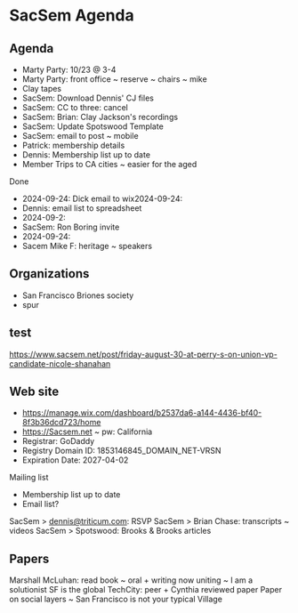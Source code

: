 # SacSem Agenda

## Agenda

* Marty Party: 10/23 @ 3-4
* Marty Party: front office ~ reserve ~ chairs ~ mike
* Clay tapes
* SacSem: Download Dennis' CJ files
* SacSem: CC to three: cancel
* SacSem: Brian: Clay Jackson's recordings
* SacSem: Update Spotswood Template
* SacSem: email to post ~ mobile
* Patrick: membership details
* Dennis: Membership list up to date
* Member Trips to CA cities ~ easier for the aged

Done

* 2024-09-24: Dick email to wix2024-09-24:&nbsp;
* Dennis: email list to spreadsheet
* 2024-09-2:&nbsp;
* SacSem: Ron Boring invite
* 2024-09-24:&nbsp;
* Sacem Mike F: heritage ~ speakers

## Organizations

* San Francisco Briones society
* spur

## test

<a href="https://www.sacsem.net/post/friday-august-30-at-perry-s-on-union-vp-candidate-nicole-shanahan">https://www.sacsem.net/post/friday-august-30-at-perry-s-on-union-vp-candidate-nicole-shanahan</a>
## Web site

* <a href="https://manage.wix.com/dashboard/b2537da6-a144-4436-bf40-8f3b36dcd723/home">https://manage.wix.com/dashboard/b2537da6-a144-4436-bf40-8f3b36dcd723/home</a>
* <a href="https://Sacsem.net">https://Sacsem.net</a> ~ pw: California
* Registrar: GoDaddy
* Registry Domain ID: 1853146845_DOMAIN_NET-VRSN
* Expiration Date: 2027-04-02

Mailing list

* Membership list up to date
* Email list?

SacSem &gt; dennis@triticum.com: RSVP
SacSem &gt; Brian Chase: transcripts ~ videos
SacSem &gt; Spotswood: Brooks &amp; Brooks articles
## Papers

Marshall McLuhan: read book ~ oral + writing now uniting ~ I am a solutionist
SF is the global TechCity: peer + Cynthia reviewed paper
Paper on social layers ~ San Francisco is not your typical Village